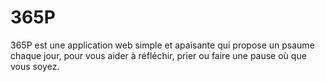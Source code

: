 # 365P
365P est une application web simple et apaisante qui propose un psaume chaque jour, pour vous aider à réfléchir, prier ou faire une pause où que vous soyez.
